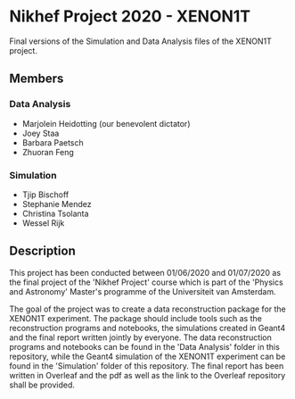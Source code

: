 # Nikhef Project 2020 - XENON1T

Final versions of the Simulation and Data Analysis files of the XENON1T project.

## Members
### Data Analysis
- Marjolein Heidotting (our benevolent dictator)
- Joey Staa
- Barbara Paetsch
- Zhuoran Feng
### Simulation
- Tjip Bischoff
- Stephanie Mendez
- Christina Tsolanta
- Wessel Rijk

## Description
This project has been conducted between 01/06/2020 and 01/07/2020 as the final project of the 'Nikhef Project' course which is part of the 'Physics and Astronomy' Master's programme of the Universiteit van Amsterdam. 

The goal of the project was to create a data reconstruction package for the XENON1T experiment. The package should include tools such as the reconstruction programs and notebooks, the simulations created in Geant4 and the final report written jointly by everyone. The data reconstruction programs and notebooks can be found in the 'Data Analysis' folder in this repository, while the Geant4 simulation of the XENON1T experiment can be found in the 'Simulation' folder of this repository. The final report has been written in Overleaf and the pdf as well as the link to the Overleaf repository shall be provided.
